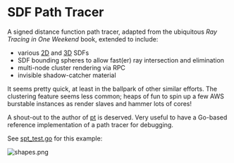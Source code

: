 # SDF Path Tracer

A signed distance function path tracer, adapted from the ubiquitous *Ray Tracing in One Weekend* book, extended to include:

* various [2D](https://www.iquilezles.org/www/articles/distfunctions2d/distfunctions2d.htm) and [3D](http://iquilezles.org/www/articles/distfunctions/distfunctions.htm) SDFs
* SDF bounding spheres to allow fast(er) ray intersection and elimination
* multi-node cluster rendering via RPC
* invisible shadow-catcher material

It seems pretty quick, at least in the ballpark of other similar efforts. The clustering feature seems less common; heaps of fun to spin up a few AWS burstable instances as render slaves and hammer lots of cores!

A shout-out to the author of [pt](https://github.com/fogleman/pt) is deserved. Very useful to have a Go-based reference implementation of a path tracer for debugging.

See [spt_test.go](spt_test.go) for this example:

![shapes.png](https://raw.githubusercontent.com/wiki/seanpringle/spt/shapes.png)

